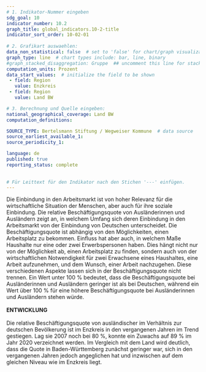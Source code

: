 ```yaml
---
# 1. Indikator-Nummer eingeben 
sdg_goal: 10
indicator_number: 10.2
graph_title: global_indicators.10-2-title
indicator_sort_order: 10-02-01
 
# 2. Grafikart auswaehlen: 
data_non_statistical: false  # set to 'false' for chart/graph visualization 
graph_type: line  # chart types include: bar, line, binary 
#graph_stacked_disaggregation: Gruppe  ## uncomment this line for stacked bars. eplace 'Geschlecht' with the field of aggregation. 
computation_units: Prozent 
data_start_values:  # initialize the field to be shown  
 - field: Region 
   value: Enzkreis
 - field: Region 
   value: Land BW

# 3. Berechnung und Quelle eingeben: 
national_geographical_coverage: Land BW
computation_definitions: 

SOURCE_TYPE: Bertelsmann Stiftung / Wegweiser Kommune  # data source  
source_earliest_available_1: 
source_periodicity_1: 

language: de   
published: true 
reporting_status: complete
 
 
# Für Leittext für den Indikator nach den Stichen '---' einfügen. 
---
```

Die Einbindung in den Arbeitsmarkt ist von hoher Relevanz für die wirtschaftliche Situation der Menschen, aber auch für ihre soziale Einbindung. Die relative Beschäftigungsquote von Ausländerinnen und Ausländern zeigt an, in welchem Umfang sich deren Einbindung in den Arbeitsmarkt von der Einbindung von Deutschen unterscheidet. Die Beschäftigungsquote ist abhängig von den Möglichkeiten, einen Arbeitsplatz zu bekommen. Einfluss hat aber auch, in welchem Maße Haushalte nur eine oder zwei Erwerbspersonen haben. Dies hängt nicht nur von der Möglichkeit ab, einen Arbeitsplatz zu finden, sondern auch von der wirtschaftlichen Notwendigkeit für zwei Erwachsene eines Haushaltes, eine Arbeit aufzunehmen, und dem Wunsch, einer Arbeit nachzugehen. Diese verschiedenen Aspekte lassen sich in der Beschäftigungsquote nicht trennen. Ein Wert unter 100 % bedeutet, dass die Beschäftigungsquote bei Ausländerinnen und Ausländern geringer ist als bei Deutschen, während ein Wert über 100 % für eine höhere Beschäftigungsquote bei Ausländerinnen und Ausländern stehen würde. <br>
<br>
**ENTWICKLUNG** <br>
<br>
Die relative Beschäftigungsquote von ausländischer im Verhältnis zur deutschen Bevölkerung ist im Enzkreis in den vergangenen Jahren im Trend gestiegen. Lag sie 2007 noch bei 80 %, konnte ein Zuwachs auf 89 % im Jahr 2020 verzeichnet werden. Im Vergleich mit dem Land wird deutlich, dass die Quote in Baden-Württemberg zunächst geringer war, sich in den vergangenen Jahren jedoch angeglichen hat und inzwischen auf dem gleichen Niveau wie im Enzkreis liegt.
